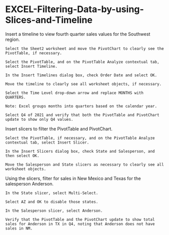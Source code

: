 # EXCEL-Filtering-Data-by-using-Slices-and-Timeline
Insert a timeline to view fourth quarter sales values for the Southwest region.

    Select the Sheet2 worksheet and move the PivotChart to clearly see the PivotTable, if necessary.

    Select the PivotTable, and on the PivotTable Analyze contextual tab, select Insert Timeline.

    In the Insert Timelines dialog box, check Order Date and select OK.

    Move the timeline to clearly see all worksheet objects, if necessary.

    Select the Time Level drop-down arrow and replace MONTHS with QUARTERS.

    Note: Excel groups months into quarters based on the calendar year.

    Select Q4 of 2021 and verify that both the PivotTable and PivotChart update to show only Q4 values.
    
Insert slicers to filter the PivotTable and PivotChart.

    Select the PivotTable, if necessary, and on the PivotTable Analyze contextual tab, select Insert Slicer.
    
    In the Insert Slicers dialog box, check State and Salesperson, and then select OK.
    
    Move the Salesperson and State slicers as necessary to clearly see all worksheet objects.    
    
Using the slicers, filter for sales in New Mexico and Texas for the salesperson Anderson.

    In the State slicer, select Multi-Select.

    Select AZ and OK to disable those states.

    In the Salesperson slicer, select Anderson.

    Verify that the PivotTable and the PivotChart update to show total sales for Anderson in TX in Q4, noting that Anderson does not have sales in NM.
    
    
    
    
    
